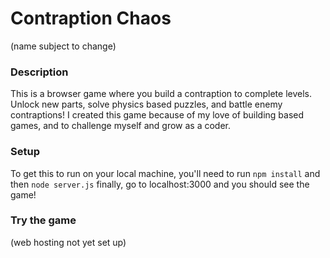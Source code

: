 # Contraption Chaos 
(name subject to change)
### Description
This is a browser game where you build a contraption to complete levels.  Unlock new parts, solve physics based puzzles, and battle enemy contraptions!  I created this game because of my love of building based games, and to challenge myself and grow as a coder.  
### Setup
To get this to run on your local machine, you'll need to run
`npm install`
and then
`node server.js`
finally, go to localhost:3000 and you should see the game!
### Try the game
(web hosting not yet set up)
